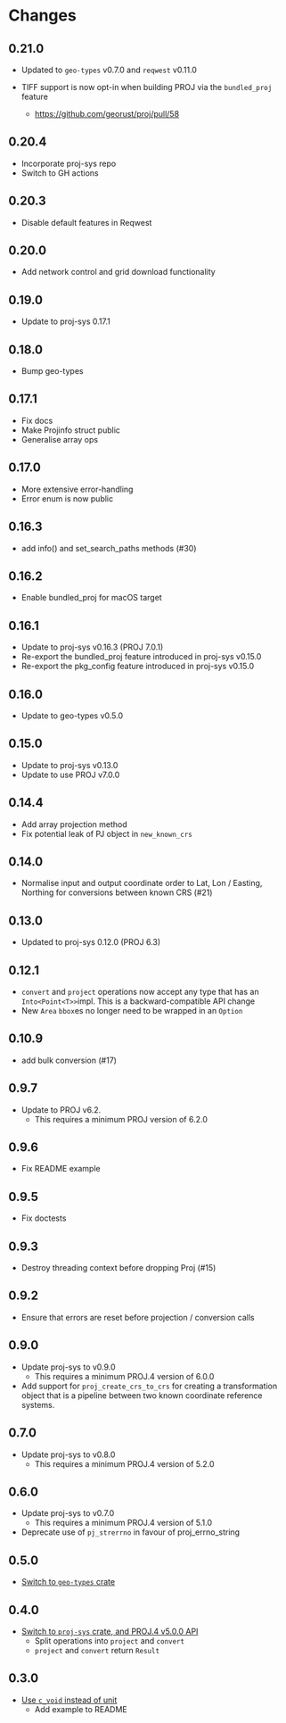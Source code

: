 # Changes

## 0.21.0
- Updated to `geo-types` v0.7.0 and `reqwest` v0.11.0

- TIFF support is now opt-in when building PROJ via the `bundled_proj` feature
    - <https://github.com/georust/proj/pull/58>

## 0.20.4
- Incorporate proj-sys repo
- Switch to GH actions

## 0.20.3
* Disable default features in Reqwest

## 0.20.0
* Add network control and grid download functionality

## 0.19.0
* Update to proj-sys 0.17.1

## 0.18.0
* Bump geo-types

## 0.17.1
* Fix docs
* Make Projinfo struct public
* Generalise array ops

## 0.17.0
* More extensive error-handling
* Error enum is now public

## 0.16.3
* add info() and set_search_paths methods (#30)

## 0.16.2
* Enable bundled_proj for macOS target

## 0.16.1
* Update to proj-sys v0.16.3 (PROJ 7.0.1)
* Re-export the bundled_proj feature introduced in proj-sys v0.15.0
* Re-export the pkg_config feature introduced in proj-sys v0.15.0

## 0.16.0
* Update to geo-types v0.5.0

## 0.15.0
* Update to proj-sys v0.13.0
* Update to use PROJ v7.0.0

## 0.14.4
* Add array projection method
* Fix potential leak of PJ object in `new_known_crs`

## 0.14.0
* Normalise input and output coordinate order to Lat, Lon / Easting, Northing for conversions between known CRS (#21)

## 0.13.0
* Updated to proj-sys 0.12.0 (PROJ 6.3)

## 0.12.1
- `convert` and `project` operations now accept any type that has an `Into<Point<T>>`impl. This is a backward-compatible API change
- New `Area` `bbox`es no longer need to be wrapped in an `Option`

## 0.10.9
* add bulk conversion (#17)

## 0.9.7
* Update to PROJ v6.2.
    * This requires a minimum PROJ version of 6.2.0

## 0.9.6
* Fix README example

## 0.9.5
* Fix doctests

## 0.9.3
* Destroy threading context before dropping Proj (#15)

## 0.9.2
* Ensure that errors are reset before projection / conversion calls

## 0.9.0
* Update proj-sys to v0.9.0
    * This requires a minimum PROJ.4 version of 6.0.0
* Add support for `proj_create_crs_to_crs` for creating a transformation object that is a pipeline between two known coordinate reference systems.

## 0.7.0
* Update proj-sys to v0.8.0
    * This requires a minimum PROJ.4 version of 5.2.0

## 0.6.0

* Update proj-sys to v0.7.0
    * This requires a minimum PROJ.4 version of 5.1.0
* Deprecate use of `pj_strerrno` in favour of proj_errno_string

## 0.5.0

* [Switch to `geo-types` crate](https://github.com/georust/rust-proj/pull/8)

## 0.4.0

* [Switch to `proj-sys` crate, and PROJ.4 v5.0.0 API](https://github.com/georust/rust-proj/pull/6)
    * Split operations into `project` and `convert`
    * `project` and `convert` return `Result`


## 0.3.0

* [Use `c_void` instead of unit](https://github.com/georust/rust-proj/pull/5)
    * Add example to README

